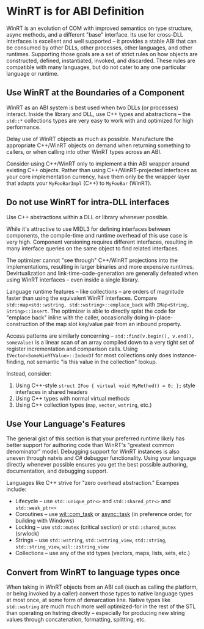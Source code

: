 # WinRT is for ABI Definition

WinRT is an evolution of COM with improved semantics on type structure, async
methods, and a different "base" interface. Its use for cross-DLL interfaces is
excellent and well supported – it provides a stable ABI that can be consumed by
other DLLs, other processes, other languages, and other runtimes. Supporting
those goals are a set of strict rules on how objects are constructed, defined,
instantiated, invoked, and discarded. These rules are compatible with many
languages, but do not cater to any one particular language or runtime.

## Use WinRT at the Boundaries of a Component

WinRT as an ABI system is best used when two DLLs (or processes) interact.
Inside the library and DLL, use C++ types and abstractions – the `std::*`
collections types are very easy to work with and optimized for high performance.

Delay use of WinRT objects as much as possible. Manufacture the appropriate
C++/WinRT objects on demand when returning something to callers, or when calling
into other WinRT types across an ABI.

Consider using C++/WinRT only to implement a thin ABI wrapper around existing
C++ objects. Rather than using C++/WinRT-projected interfaces as your core
implementation currency, have them only be the wrapper layer that adapts your
`MyFooBarImpl` (C++) to `MyFooBar` (WinRT).

## Do not use WinRT for intra-DLL interfaces

Use C++ abstractions within a DLL or library whenever possible.

While it's attractive to use MIDL3 for defining interfaces between components,
the compile-time and runtime overhead of this use case is very high. Component
versioning requires different interfaces, resulting in many interface queries on
the same object to find related interfaces.

The optimizer cannot "see through" C++/WinRT projections into the
implementations, resulting in larger binaries and more expensive runtimes.
Devirtualization and link-time-code-generation are generally defeated when using
WinRT interfaces – even inside a single library.

Language runtime features – like collections – are orders of magnitude faster
than using the equivalent WinRT interfaces. Compare
`std::map<std::wstring, std::wstring>::emplace_back` with
`IMap<String, String>::Insert`. The optimizer is able to directly splat the code
for "emplace back" inline with the caller, occasionally doing
in-place-construction of the map slot key/value pair from an inbound property.

Access patterns are similarly concerning –
`std::find(v.begin(), v.end(), someValue)` is a linear scan of an array compiled
down to a very tight set of register incrementation and comparison calls. Using
`IVector<SomeWinRTValue>::IndexOf` for most collections only does
instance-finding, not semantic "is this value in the collection" lookup.

Instead, consider:

1. Using C++-style `struct IFoo { virtual void MyMethod() = 0; };` style
   interfaces in shared headers
2. Using C++ types with normal virtual methods
3. Using C++ collection types (`map`, `vector`, `wstring`, etc.)

## Use Your Language's Features

The general gist of this section is that your preferred runtime likely has
better support for authoring code than WinRT's "greatest common denominator"
model. Debugging support for WinRT instances is also uneven through natvis and
C# debugger functionality. Using your language directly whenever possible
ensures you get the best possible authoring, documentation, and debugging
support.

Languages like C++ strive for "zero overhead abstraction." Exampes include:

-   Lifecycle – use `std::unique_ptr<>` and `std::shared_ptr<>` and
    `std::weak_ptr<>`
-   Coroutines – use
    [wil::com_task](https://github.com/microsoft/wil/blob/master/include/wil/coroutine.h)
    or [async::task](https://github.com/microsoft/cpp-async) (in preference
    order, for building with Windows)
-   Locking – use `std::mutex` (critical section) or `std::shared_mutex`
    (srwlock)
-   Strings – use `std::wstring`, `std::wstring_view`, `std::string`,
    `std::string_view`, `wil::zstring_view`
-   Collections – use any of the std types (vectors, maps, lists, sets, etc.)

## Convert from WinRT to language types once

When taking in WinRT objects from an ABI call (such as calling the platform, or
being invoked by a caller) convert those types to native language types at most
once, at some form of demarcation line. Native types like `std::wstring` are
much much more well optimized-for in the rest of the STL than operating on
hstring directly – especially for producing new string values through
concatenation, formatting, splitting, etc.
